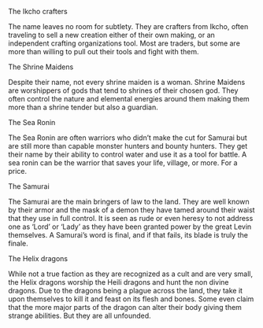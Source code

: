 The Ikcho crafters

The name leaves no room for subtlety. They are crafters from Ikcho, often traveling to sell a new creation either of their own making, or an independent crafting organizations tool. Most are traders, but some are more than willing to pull out their tools and fight with them. 

The Shrine Maidens

Despite their name, not every shrine maiden is a woman. Shrine Maidens are worshippers of gods that tend to shrines of their chosen god. They often control the nature and elemental energies around them making them more than a shrine tender but also a guardian. 

The Sea Ronin

The Sea Ronin are often warriors who didn’t make the cut for Samurai but are still more than capable monster hunters and bounty hunters. They get their name by their ability to control water and use it as a tool for battle. A sea ronin can be the warrior that saves your life, village, or more. For a price. 

The Samurai

The Samurai are the main bringers of law to the land. They are well known by their armor and the mask of a demon they have tamed around their waist that they use in full control. It is seen as rude or even heresy to not address one as ‘Lord’ or ‘Lady’ as they have been granted power by the great Levin themselves. A Samurai’s word is final, and if that fails, its blade is truly the finale. 

The Helix dragons 

While not a true faction as they are recognized as a cult and are very small, the Helix dragons worship the Heili dragons and hunt the non divine dragons. Due to the dragons being a plague across the land, they take it upon themselves to kill it and feast on its flesh and bones. Some even claim that the more major parts of the dragon can alter their body giving them strange abilities. But they are all unfounded. 